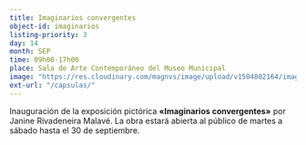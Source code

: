 ```yaml
---
title: Imaginarios convergentes
object-id: imaginarios
listing-priority: 3
day: 14
month: SEP
time: 09h00-17h00
place: Sala de Arte Contemporáneo del Museo Municipal
image: "https://res.cloudinary.com/magnvs/image/upload/v1504802164/imaginarios_zifizz.jpg"
ext-url: "/capsulas/"
---
```


Inauguración de la exposición pictórica <b>&laquo;Imaginarios convergentes&raquo;</b> por Janine Rivadeneira Malavé. La obra estará abierta al público de martes a sábado hasta el 30 de septiembre.
